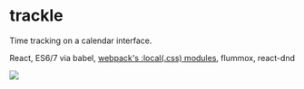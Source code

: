 # trackle

Time tracking on a calendar interface.

React, ES6/7 via babel, [webpack's :local(.css) modules](https://github.com/webpack/css-loader#local-scope), flummox, react-dnd

![](http://i.imgur.com/cVrKhX2.png)
